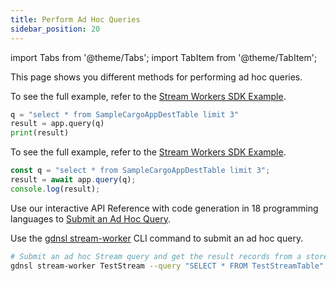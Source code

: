 ```yaml
---
title: Perform Ad Hoc Queries
sidebar_position: 20
---
```


import Tabs from '@theme/Tabs';
import TabItem from '@theme/TabItem';

This page shows you different methods for performing ad hoc queries.

<Tabs groupId="operating-systems">
<TabItem value="py" label="Python SDK">

To see the full example, refer to the [Stream Workers SDK Example](../examples/stream-workers-sdk-example.md).

```py
q = "select * from SampleCargoAppDestTable limit 3"
result = app.query(q)
print(result)
```

</TabItem>
<TabItem value="js" label="JavaScript SDK">

To see the full example, refer to the [Stream Workers SDK Example](../examples/stream-workers-sdk-example.md).

```js
const q = "select * from SampleCargoAppDestTable limit 3";
result = await app.query(q);
console.log(result);
```

</TabItem>
<TabItem value="api" label="REST API">

Use our interactive API Reference with code generation in 18 programming languages to [Submit an Ad Hoc Query](https://www.macrometa.com/docs/api#/operations/queryStreamApp).

</TabItem>
<TabItem value="cli" label="CLI">

Use the [gdnsl stream-worker](../../cli/stream-workers-cli.md) CLI command to submit an ad hoc query.

```bash
# Submit an ad hoc Stream query and get the result records from a store.
gdnsl stream-worker TestStream --query "SELECT * FROM TestStreamTable"
```

</TabItem>
</Tabs>
